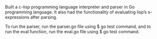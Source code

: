 Built a c-lisp programming language interpreter and parser in Go programming language. It also had the functionality of evaluating lisp’s s-expressions after parsing. 

To run the parser, run the parser.go file using $ go test command, and to run the eval function, run the eval.go file using $ go test command.
